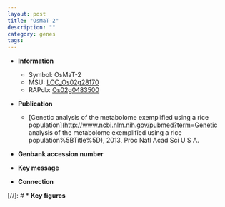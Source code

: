 ```yaml
---
layout: post
title: "OsMaT-2"
description: ""
category: genes
tags: 
---
```


* **Information**  
    + Symbol: OsMaT-2  
    + MSU: [LOC_Os02g28170](http://rice.uga.edu/cgi-bin/ORF_infopage.cgi?orf=LOC_Os02g28170)  
    + RAPdb: [Os02g0483500](https://rapdb.dna.affrc.go.jp/locus/?name=Os02g0483500)  

* **Publication**  
    + [Genetic analysis of the metabolome exemplified using a rice population](http://www.ncbi.nlm.nih.gov/pubmed?term=Genetic analysis of the metabolome exemplified using a rice population%5BTitle%5D), 2013, Proc Natl Acad Sci U S A.

* **Genbank accession number**  

* **Key message**  

* **Connection**  

[//]: # * **Key figures**  


